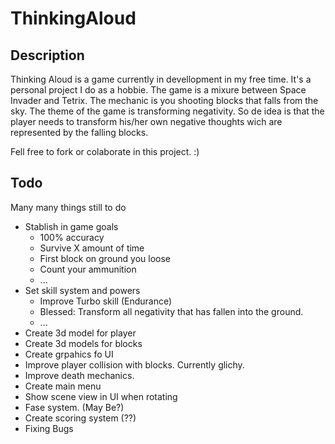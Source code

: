 # ThinkingAloud
## Description
Thinking Aloud is a game currently in devellopment in my free time. It's a personal project I do as a hobbie. 
The game is a mixure between Space Invader and Tetrix. The mechanic is you shooting blocks that falls from the sky. The theme of the game is transforming negativity. So de idea is that the player needs to transform his/her own negative thoughts wich are represented by the falling blocks. 

Fell free to fork or colaborate in this project. :)



## Todo
Many many things still to do
* Stablish in game goals
  * 100% accuracy
  * Survive X amount of time
  * First block on ground you loose
  * Count your ammunition
  * ...
* Set skill system and powers
  * Improve Turbo skill (Endurance)
  * Blessed: Transform all negativity that has fallen into the ground.  
  * ... 
* Create 3d model for player
* Create 3d models for blocks
* Create grpahics fo UI
* Improve player collision with blocks. Currently glichy.
* Improve death mechanics.
* Create main menu
* Show scene view in UI when rotating
* Fase system. (May Be?)
* Create scoring system (??)
* Fixing Bugs
